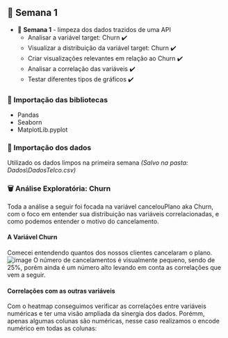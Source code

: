 ## :dna: Semana 1
* :pushpin: **Semana 1** - limpeza dos dados trazidos de uma API
    * Analisar a variável target: Churn :heavy_check_mark:
    * Visualizar a distribuição da variável target: Churn :heavy_check_mark:
    * Criar visualizações relevantes em relação ao Churn :heavy_check_mark:
    * Analisar a correlação das variáveis :heavy_check_mark:
    * Testar diferentes tipos de gráficos  :heavy_check_mark:
### :bookmark: Importação das bibliotecas
* Pandas
* Seaborn
* MatplotLib.pyplot

### :bookmark: Importação dos dados 
Utilizado os dados limpos na primeira semana 
*(Salvo na pasta: Dados\DadosTelco.csv)*
### :wastebasket:	Análise Exploratória: Churn 
Toda a análise a seguir foi focada na variável cancelouPlano aka Churn, com o foco em entender sua distribuição nas variáveis correlacionadas, e como podemos entender o motivo do cancelamento.
#### A Variável Churn 
Comecei entendendo quantos dos nossos clientes cancelaram o plano.
![image](https://user-images.githubusercontent.com/61653788/172034100-111edee4-7eb0-4852-9fd3-aa1760c9dbe5.png)
O número de cancelamentos é visualmente pequeno, sendo de 25%, porém ainda é um número alto levando em conta as correlações que vem a seguir.
#### Correlações com as outras variáveis 
Com o heatmap conseguimos verificar as correlações entre variáveis numéricas e ter uma visão ampliada da sinergia dos dados. 
Porémm, apenas algumas colunas são numéricas, nesse caso realizamos o encode numérico em todas as colunas:


